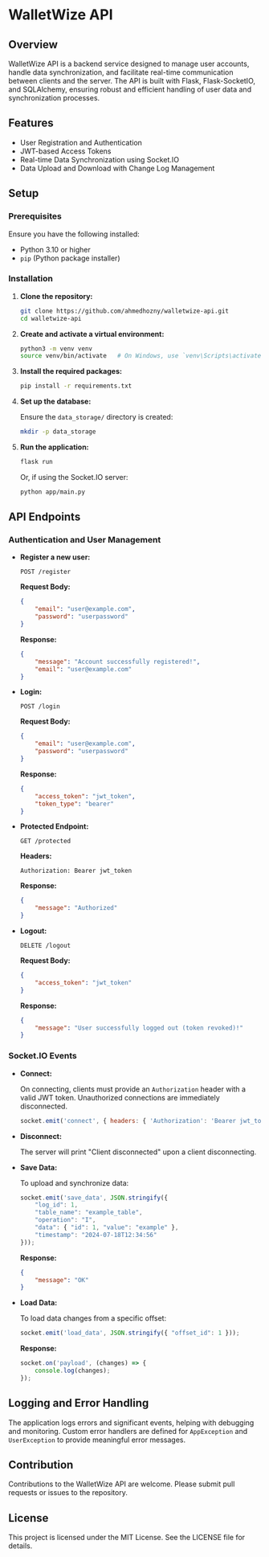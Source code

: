 # WalletWize API

## Overview

WalletWize API is a backend service designed to manage user accounts, handle data synchronization, and facilitate real-time communication between clients and the server. The API is built with Flask, Flask-SocketIO, and SQLAlchemy, ensuring robust and efficient handling of user data and synchronization processes.

## Features

- User Registration and Authentication
- JWT-based Access Tokens
- Real-time Data Synchronization using Socket.IO
- Data Upload and Download with Change Log Management

## Setup

### Prerequisites

Ensure you have the following installed:

- Python 3.10 or higher
- `pip` (Python package installer)

### Installation

1. **Clone the repository:**

    ```bash
    git clone https://github.com/ahmedhozny/walletwize-api.git
    cd walletwize-api
    ```

2. **Create and activate a virtual environment:**

    ```bash
    python3 -m venv venv
    source venv/bin/activate   # On Windows, use `venv\Scripts\activate`
    ```

3. **Install the required packages:**

    ```bash
    pip install -r requirements.txt
    ```

4. **Set up the database:**

    Ensure the `data_storage/` directory is created:

    ```bash
    mkdir -p data_storage
    ```

5. **Run the application:**

    ```bash
    flask run
    ```

    Or, if using the Socket.IO server:

    ```bash
    python app/main.py
    ```

## API Endpoints

### Authentication and User Management

- **Register a new user:**

    ```http
    POST /register
    ```

    **Request Body:**

    ```json
    {
        "email": "user@example.com",
        "password": "userpassword"
    }
    ```

    **Response:**

    ```json
    {
        "message": "Account successfully registered!",
        "email": "user@example.com"
    }
    ```

- **Login:**

    ```http
    POST /login
    ```

    **Request Body:**

    ```json
    {
        "email": "user@example.com",
        "password": "userpassword"
    }
    ```

    **Response:**

    ```json
    {
        "access_token": "jwt_token",
        "token_type": "bearer"
    }
    ```

- **Protected Endpoint:**

    ```http
    GET /protected
    ```

    **Headers:**

    ```http
    Authorization: Bearer jwt_token
    ```

    **Response:**

    ```json
    {
        "message": "Authorized"
    }
    ```

- **Logout:**

    ```http
    DELETE /logout
    ```

    **Request Body:**

    ```json
    {
        "access_token": "jwt_token"
    }
    ```

    **Response:**

    ```json
    {
        "message": "User successfully logged out (token revoked)!"
    }
    ```

### Socket.IO Events

- **Connect:**

    On connecting, clients must provide an `Authorization` header with a valid JWT token. Unauthorized connections are immediately disconnected.

    ```javascript
    socket.emit('connect', { headers: { 'Authorization': 'Bearer jwt_token' } });
    ```

- **Disconnect:**

    The server will print "Client disconnected" upon a client disconnecting.

- **Save Data:**

    To upload and synchronize data:

    ```javascript
    socket.emit('save_data', JSON.stringify({
        "log_id": 1,
        "table_name": "example_table",
        "operation": "I",
        "data": { "id": 1, "value": "example" },
        "timestamp": "2024-07-18T12:34:56"
    }));
    ```

    **Response:**

    ```json
    {
        "message": "OK"
    }
    ```

- **Load Data:**

    To load data changes from a specific offset:

    ```javascript
    socket.emit('load_data', JSON.stringify({ "offset_id": 1 }));
    ```

    **Response:**

    ```javascript
    socket.on('payload', (changes) => {
        console.log(changes);
    });
    ```

## Logging and Error Handling

The application logs errors and significant events, helping with debugging and monitoring. Custom error handlers are defined for `AppException` and `UserException` to provide meaningful error messages.

## Contribution

Contributions to the WalletWize API are welcome. Please submit pull requests or issues to the repository.

## License

This project is licensed under the MIT License. See the LICENSE file for details.
